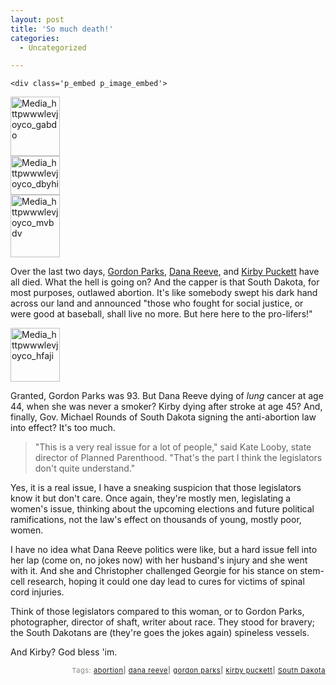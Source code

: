 ```yaml
---
layout: post
title: 'So much death!'
categories:
  - Uncategorized

---
```



    <div class='p_embed p_image_embed'>
<img alt="Media_httpwwwlevjoyco_gabdo" height="95" src="http://levjoydotcom3.files.wordpress.com/2006/03/media_httpwwwlevjoyco_gabdo.jpg?w=79" width="79" />
</div>
 <div class='p_embed p_image_embed'>
<img alt="Media_httpwwwlevjoyco_dbyhi" height="62" src="http://levjoydotcom3.files.wordpress.com/2006/03/media_httpwwwlevjoyco_dbyhi.jpg?w=79" width="79" />
</div>
 <div class='p_embed p_image_embed'>
<img alt="Media_httpwwwlevjoyco_mvbdv" height="100" src="http://levjoydotcom3.files.wordpress.com/2006/03/media_httpwwwlevjoyco_mvbdv.jpg?w=79" width="79" />
</div>


Over the last two days, <a href="http://news.google.com/news/url?sa=t&amp;ct=:ePkh8BM9E2IF2mHACjc7FW5fMYrZRgIsLN2PF23WklkwleHvx1rzBwAFmw3G/3-2-0&amp;fp=440ef8c78c2ce06e&amp;ei=Qd4ORJz9G8qwas_x8KcM&amp;url=http%3A//www.usatoday.com/life/people/2006-03-07-parks-sidebar_x.htm&amp;cid=1104871851">Gordon Parks</a>, <a href="http://news.google.com/news/url?sa=t&amp;ct=:ePkh8BM9E2IF2mHACjc7FW5fMYrZRgIsLN2PF23WklkwleHvx1rzBwAFmw3G/3-0-0&amp;fp=440ef8c78c2ce06e&amp;ei=Qd4ORJz9G8qwas_x8KcM&amp;url=http%3A//www.theglobeandmail.com/servlet/story/LAC.20060308.REEVE08/TPStory/Entertainment/columnists&amp;cid=1104860289">Dana Reeve</a>, and <a href="http://news.google.com/news/url?sa=t&amp;ct=:ePkh8BM9E2IF2mHACjc7FW5fMYrZRgIsLN2PF23WklkwleHvx1rzBwAFmw3G/2x-0&amp;fp=440ef8c78c2ce06e&amp;ei=Qd4ORJz9G8qwas_x8KcM&amp;url=http%3A//sportsillustrated.cnn.com/2006/baseball/mlb/wires/03/08/2010.ap.bbo.puckett.twins.scene.0633/&amp;cid=1104816064">Kirby Puckett</a> have all died.  What the hell is going on?  And the capper is that South Dakota, for most purposes, outlawed abortion.  It's like somebody swept his dark hand across our land and announced "those who fought for social justice, or were good at baseball, shall live no more.  But here here to the pro-lifers!"

<div class='p_embed p_image_embed'>
<img alt="Media_httpwwwlevjoyco_hfaji" height="86" src="http://levjoydotcom3.files.wordpress.com/2006/03/media_httpwwwlevjoyco_hfaji.jpg?w=79" width="79" />
</div>


Granted, Gordon Parks was 93.  But Dana Reeve dying of <em>lung </em>cancer at age 44, when she was never a smoker?  Kirby dying after stroke at age 45?  And, finally, Gov. Michael Rounds of South Dakota signing the anti-abortion law into effect?  It's too much.
<blockquote class="posterous_short_quote">"This is a very real issue for a lot of people," said Kate Looby, state director of Planned Parenthood. "That's the part I think the legislators don't quite understand."</blockquote>
Yes, it is a real issue, I have a sneaking suspicion that those legislators know it but don't care.  Once again, they're mostly men, legislating a women's issue, thinking about the upcoming elections and future political ramifications, not the law's effect on thousands of young, mostly poor, women.

I have no idea what Dana Reeve politics were like, but a hard issue fell into her lap (come on, no jokes now) with her husband's injury and she went with it.  And she and Christopher challenged Georgie for his stance on stem-cell research, hoping it could one day lead to cures for victims of spinal cord injuries.

Think of those legislators compared to this woman, or to Gordon Parks, photographer, director of shaft, writer about race.  They stood for bravery; the South Dakotans are (they're goes the jokes again) spineless vessels.

And Kirby?  God bless 'im.


<p style="text-align:right;font-size:11px;letter-spacing:.05em;color:#808979;">Tags: <a href="http://www.technorati.com/tag/abortion" rel="tag">abortion</a><strong>|</strong> <a href="http://www.technorati.com/tag/dana%20reeve" rel="tag">dana reeve</a><strong>|</strong> <a href="http://www.technorati.com/tag/gordon%20parks" rel="tag">gordon parks</a><strong>|</strong> <a href="http://www.technorati.com/tag/kirby%20puckett" rel="tag">kirby puckett</a><strong>|</strong> <a href="http://www.technorati.com/tag/South%20Dakota" rel="tag">South Dakota</a></p>

  
